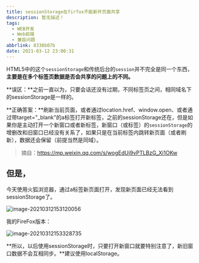 ```yaml
---
title: sessionStorage在firfox不能新开页面共享
description: 暂无描述！
tags:
  - WEB开发
  - Web前端
  - 兼容问题
abbrlink: 8338b07b
date: 2021-03-12 23:00:31
---
```




HTML5中的这个`sessionStorage`和传统后台的`session`并不完全是同一个东西，**主要是在多个标签页数据是否会共享的问题上的不同。**

**误区：**之前一直以为，只要会话还没有过期，不同标签页之间，相同域名下的sessionStorage是一样的。

**正确答案：**刷新当前页面，或者通过location.href、window.open、或者通过带target="_blank"的a标签打开新标签，之前的sessionStorage还在，但是如果你是主动打开一个新窗口或者新标签，新窗口（或标签）的`sessionStorage`的增删改和旧窗口已经没有关系了，如果只是在当前标签内跳转新页面（或者刷新），数据还会保留（前提当然是同域）。



> 摘自：https://mp.weixin.qq.com/s/wogEdUj9vPTLBzG_Xi1OKw



## 但是，

今天使用火狐浏览器，通过a标签新页面打开，发现新页面已经无法看到sessionStorage了。

![image-20210312153120056](http://blog.cdn.ionluo.cn/blog/image-20210312153120056.png)



我的FireFox版本：

![image-20210312153328735](http://blog.cdn.ionluo.cn/blog/image-20210312153328735.png)



**所以，以后使用sessionStorage时，只要打开新窗口就要特别注意了，新旧窗口数据不会互相同步。**建议使用localStorage。